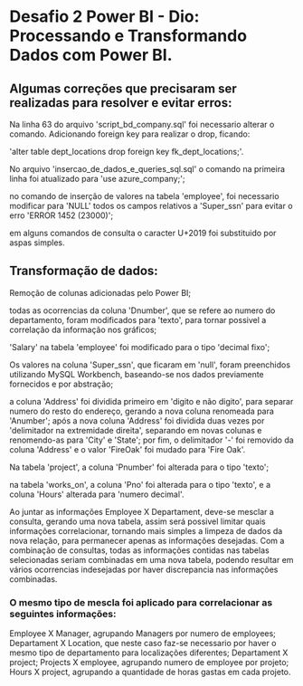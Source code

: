 # Desafio 2 Power BI - Dio: Processando e Transformando Dados com Power BI.

## Algumas correções que precisaram ser realizadas para resolver e evitar erros:

Na linha 63 do arquivo 'script_bd_company.sql' foi necessario alterar o comando. Adicionando foreign key para realizar o drop, ficando:

  'alter table dept_locations drop foreign key fk_dept_locations;'.

No arquivo 'insercao_de_dados_e_queries_sql.sql' o comando na primeira linha foi atualizado para 'use azure_company;';

no comando de inserção de valores na tabela 'employee', foi necessario modificar para 'NULL' todos os campos relativos a 'Super_ssn' para evitar o erro 'ERROR 1452 (23000)';

em alguns comandos de consulta o caracter U+2019 foi substituido por aspas simples.

## Transformação de dados:

Remoção de colunas adicionadas pelo Power BI;

todas as ocorrencias da coluna 'Dnumber', que se refere ao numero do departamento, foram modificados para 'texto', para tornar possivel a correlação da informação nos gráficos;

'Salary' na tabela 'employee' foi modificado para o tipo 'decimal fixo';

Os valores na coluna 'Super_ssn', que ficaram em 'null', foram preenchidos utilizando MySQL Workbench, baseando-se nos dados previamente fornecidos e por abstração;

a coluna 'Address' foi dividida primeiro em 'digito e não digito', para separar numero do resto do endereço, gerando a nova coluna renomeada para 'Anumber'; após a nova coluna 'Address' foi dividida duas vezes por 'delimitador na extremidade direita', separando em novas colunas e renomendo-as para 'City' e 'State'; por fim, o delimitador '-' foi removido da coluna 'Address' e o valor 'FireOak' foi mudado para 'Fire Oak'.

Na tabela 'project', a coluna 'Pnumber' foi alterada para o tipo 'texto';

na tabela 'works_on', a coluna 'Pno' foi alterada para o tipo 'texto', e a coluna 'Hours' alterada para 'numero decimal'.

Ao juntar as informações Employee X Departament, deve-se mesclar a consulta, gerando uma nova tabela, assim será possivel limitar quais informações correlacionar, tornando mais simples a limpeza de dados da nova relação, para permanecer apenas as informações desejadas. Com a combinação de consultas, todas as informações contidas nas tabelas selecionadas seriam combinadas em uma nova tabela, podendo resultar em vários ocorrencias indesejadas por haver discrepancia nas informações combinadas.

### O mesmo tipo de mescla foi aplicado para correlacionar as seguintes informações:
Employee X Manager, agrupando Managers por numero de employees; 
Departament X Location, que neste caso faz-se necessario por haver o mesmo tipo de departamento para localizações diferentes;
Departament X project;
Projects X employee, agrupando numero de employee por projeto;
Hours X project, agrupando a quantidade de horas gastas em cada projeto.

